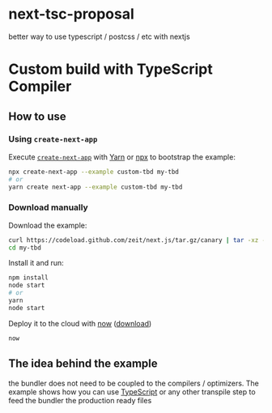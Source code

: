 # next-tsc-proposal
better way to use typescript / postcss / etc with nextjs

# Custom build with TypeScript Compiler

## How to use

### Using `create-next-app`

Execute [`create-next-app`](https://github.com/segmentio/create-next-app) with [Yarn](https://yarnpkg.com/lang/en/docs/cli/create/) or [npx](https://github.com/zkat/npx#readme) to bootstrap the example:

```bash
npx create-next-app --example custom-tbd my-tbd
# or
yarn create next-app --example custom-tbd my-tbd
```

### Download manually

Download the example:

```bash
curl https://codeload.github.com/zeit/next.js/tar.gz/canary | tar -xz --strip=2 next.js-canary/examples/custom-tbd
cd my-tbd
```

Install it and run:

```bash
npm install
node start
# or
yarn
node start
```

Deploy it to the cloud with [now](https://zeit.co/now) ([download](https://zeit.co/download))

```bash
now
```

## The idea behind the example
the bundler does not need to be coupled to the compilers / optimizers.
The example shows how you can use [TypeScript](https://typescriptlang.com) or any other transpile step to feed the bundler the production ready files 
